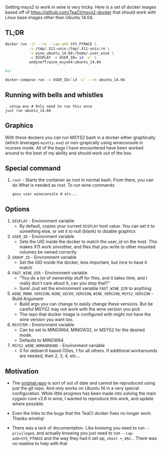 Getting msys2 to work in wine is very tricky. Here is a set of docker images
based off of https://github.com/TeaCI/msys2-docker that should work with Linux
base images other than Ubuntu 14.04.

## TL;DR

```bash
docker run -it --rm --cap-add SYS_PTRACE \
           -v /tmp/.X11-unix:/tmp/.X11-unix:ro \
           -v wine_ubuntu_14.04:/home/.user_wine \
           -e DISPLAY -e USER_ID=`id -u` \
           andyneff/wine_msys64:ubuntu_14.04

#or

docker-compose run -e USER_ID=`id -u` --rm ubuntu_14.04
```

## Running with bells and whistles

```
. setup.env # Only need to run this once
just run ubuntu_14.04
```

## Graphics

With these dockers you can run MSYS2 bash in a docker either graphically
(which leverages `mintty.exe`) or non-grapically using wineconsole in ncurses
mode. All of the bugs I have encountered have been worked around to the best
of my ability and should work out of the box.

## Special command

1. `root` - Starts the container as root in normal bash. From there, you can do
   What is needed as root. To run wine commands

    ```
    gosu user wineconsole # etc...
    ```

## Options

1. `DISPLAY` - Environment variable
    - By default, copies your current `DISPLAY` host value. You can set it to
      something else, or set it to null (blank) to disable graphics
1. `USER_ID` - Environment variable
    - Sets the UID inside the docker to match the user_id on the host. This
      makes X11 work smoother, and files that you write to other mounted volumes
      be owned correctly
1. `GROUP_ID` - Environment variable
    - Set the GID inside the docker, less important, but nice to have it match
1. `FAST_WINE_DIR`  - Environment variable
    - "You do a lot of ownership stuff for files, and it takes time, and I really
      don't care about it, can you stop that?"
    - Sure! Just set the environment variable `FAST_WINE_DIR` to anything
1. `WINE_MONO_VERSION`, `WINE_GECKO_VERSION`, `WINE_VERSION`, `MSYS2_VERSION` - Build Argument
    - Build args you can change to easily change these versions. But be careful
      MSYS2 may not work with the wine version you pick
    - The repo that docker image is configured with might not have the wine
      version you want too.
1. `MSYSTEM` - Environment variable
    - Can be set to MINGW64, MINGW32, or MSYS2 for the desired mode.
    - Defaults to MINGW64
1. `MSYS2_WINE_WORKAROUND` - Environment variable
    - 0 for debian:8 based OSes, 1 for all others. If additional workarounds
      are needed, then 2, 3, 4, etc...

## Motivation

- The [original repo](https://github.com/TeaCI/msys2-docker) is sort of out
of date and cannot be reproduced using just the git repo. And only works on
Ubuntu 14 in a very special configuration. While little progress has been
made into solving the main cygwin core v2.6 in wine, I wanted to reproduce
this work, and update where possible.

- Even the links to the bugs that the TeaCI docker fixes no longer work. Thanks
winehq!

- There was a lack of documentation. Like knowing you need to run `--privileged`,
and actually knowing you just need to run `--cap-add=SYS_PTRACE` and the way they
had it set up, `xhost +`, etc... There was no readme to help with that
